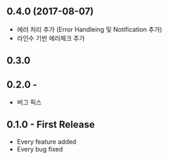 ## 0.4.0 (2017-08-07)
* 에러 처리 추가 (Error Handleing 및 Notification 추가)
* 라인수 기반 에러체크 추가

## 0.3.0

## 0.2.0 -
* 버그 픽스

## 0.1.0 - First Release
* Every feature added
* Every bug fixed
